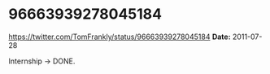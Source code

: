 # 96663939278045184
https://twitter.com/TomFrankly/status/96663939278045184
**Date:** 2011-07-28

Internship -> DONE.
